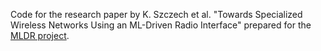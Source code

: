 Code for the research paper by K. Szczech et al. "Towards Specialized Wireless Networks Using an ML-Driven Radio Interface" prepared for the [MLDR project](https://www.upf.edu/web/mldr.eu).
